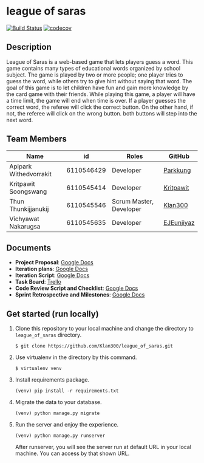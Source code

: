 # league of saras

[![Build Status](https://travis-ci.com/Klan300/league_of_saras.svg?branch=master)](https://travis-ci.com/Klan300/league_of_saras)
[![codecov](https://codecov.io/gh/Klan300/league_of_saras/branch/master/graph/badge.svg)](https://codecov.io/gh/Klan300/league_of_saras)

## Description
League of Saras is a web-based game that lets players guess a word. This game contains many types of educational words organized by school subject. The game is played by two or more people; one player tries to guess the word, while others try to give hint without saying that word. The goal of this game is to let children have fun and gain more knowledge by the card game with their friends.
While playing this game, a player will have a time limit, the game will end when time is over. If a player guesses the correct word, the referee will click the correct button. On the other hand, if not, the referee will click on the wrong button. both buttons will step into the next word.

## Team Members
| Name                   | id         | Roles                    | GitHub                                        |
|------------------------|------------|--------------------------|-----------------------------------------------|
| Apipark Withedvorrakit | 6110546429 | Developer                | [Parkkung](https://github.com/Parkkung )                  |
| Kritpawit Soongswang   | 6110545414 | Developer                | [Kritpawit](https://github.com/kornkritpawit)              |
| Thun Thunkijjanukij    | 6110545546 | Scrum Master, Developer  | [Klan300](https://github.com/Klan300)           |
| Vichyawat Nakarugsa    | 6110545635 | Developer                | [EJEunjiyaz](https://github.com/EJEunjiyaz)     |


## Documents
- **Project Proposal**: [Google Docs](https://docs.google.com/document/d/1kjmwQOL9fKmXiI1_uqLdV-asIle4mSzEQGIRGIKzBFo/edit#)
- **Iteration plans**: [Google Docs](https://docs.google.com/document/d/1C6C2YfqwmR7YsCBz39rs0z9va9YHM7S1Zz55n6cdEh8/edit)
- **Iteration Script**: [Google Docs](https://docs.google.com/document/d/10C5QuEddw02vy9iqMQmwP2vWviJNh3yp-Oah81X_mXQ/edit?usp=sharing)
- **Task Board**: [Trello](https://trello.com/b/5IZQzFnU/league-of-saras)
- **Code Review Script and Checklist**: [Google Docs](https://docs.google.com/document/d/1zPOBC1oeVHnR0qHtA764ClV9Aj7-xVub59CRoCc4p6o/edit?usp=sharing)
- **Sprint Retrospective and Milestones**: [Google Docs](https://docs.google.com/document/d/16zYudrIcDCM-InB-exEYpuzSn05VFGZU2sFMxBeu_Aw/edit?usp=sharing)

## Get started (run locally)
1. Clone this repository to your local machine and change the directory to `league_of_saras` directory.
    ```
    $ git clone https://github.com/Klan300/league_of_saras.git
    ```
2. Use virtualenv in the directory by this command.
    ```
    $ virtualenv venv
    ```
3. Install requirements package.
    ```
    (venv) pip install -r requirements.txt
    ```
4. Migrate the data to your database.
    ```
    (venv) python manage.py migrate
    ```
5. Run the server and enjoy the experience.
    ```
    (venv) python manage.py runserver
    ```
    After runserver, you will see the server run at default URL in your local machine. You can access by that shown URL.